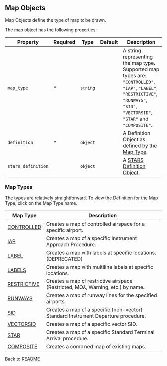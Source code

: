 ## Map Objects

Map Objects define the type of map to be drawn.

The map object has the following properties:

| Property           | Required | Type     | Default | Description                                                                                                                                                                        |
| ------------------ | -------- | -------- | ------- | ---------------------------------------------------------------------------------------------------------------------------------------------------------------------------------- |
| `map_type`         | \*       | `string` |         | A string representing the map type. Supported map types are: `"CONTROLLED"`, `"IAP"`, `"LABEL"`, `"RESTRICTIVE"`, `"RUNWAYS"`, `"SID"`, `"VECTORSID"`, `"STAR"` and `"COMPOSITE"`. |
| `definition`       | \*       | `object` |         | A Definition Object as defined by the [Map Type](#map-types).                                                                                                                      |
| `stars_definition` |          | `object` |         | A [STARS Definition Object](./STARS_DEFINITION_OBJECT.md).                                                                                                                         |

### Map Types

The types are relatively straightforward. To view the Definition for the Map Type, click on the Map Type name.

| Map Type                        | Description                                                                       |
| ------------------------------- | --------------------------------------------------------------------------------- |
| [CONTROLLED](./CONTROLLED.md)   | Creates a map of controlled airspace for a specific airport.                      |
| [IAP](./IAP.md)                 | Creates a map of a specific Instrument Approach Procedure.                        |
| [LABEL](./LABEL.md)             | Creates a map with labels at specific locations. (DEPRECATED)                     |
| [LABELS](./LABELS.md)           | Creates a map with multiline labels at specific locations.                        |
| [RESTRICTIVE](./RESTRICTIVE.md) | Creates a map of restrictive airspace (Restricted, MOA, Warning, etc.) by name.   |
| [RUNWAYS](./RUNWAYS.md)         | Creates a map of runway lines for the specified airports.                         |
| [SID](./SIDSTAR.md#sid)         | Creates a map of a specific (non-vector) Standard Instrument Departure procedure. |
| [VECTORSID](./VECTORSID.md)     | Creates a map of a specific vector SID.                                           |
| [STAR](./SIDSTAR.md#star)       | Creates a map of a specific Standard Terminal Arrival procedure.                  |
| [COMPOSITE](./COMPOSITE.md)     | Creates a combined map of existing maps.                                          |

[Back to README](../README.md)
